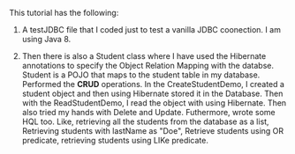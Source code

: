 This tutorial has the following:

1. A testJDBC file that I coded just to test a vanilla JDBC coonection. I am using Java 8.

2. Then there is also a Student class where I have used the Hibernate annotations to specify the Object Relation Mapping with the databse. Student is a POJO that maps to the student table in my database. Performed the **CRUD** operations. In the CreateStudentDemo, I created a student object and then using Hibernate stored it in the Database. Then with the ReadStudentDemo, I read the object with using Hibernate. Then also tried my hands with Delete and Update. Futhermore, wrote some HQL too. Like, retrieving all the students from the database as a list, Retrieving students with lastName as "Doe", Retrieve students using OR predicate, retrieving students using LIKe predicate.
